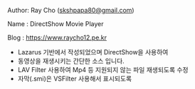 Author: Ray Cho (skshpapa80@gmail.com)

Name : DirectShow Movie Player

Blog : https://www.raycho12.pe.kr

* Lazarus 기반에서 작성되었으며 DirectShow을 사용하여
* 동영상을 재생시키는 간단한 소스 입니다.
* LAV Filter 사용하여 Mp4 등 지원되지 않는 파일 재생되도록 수정
* 자막(.smi)은 VSFilter 사용해서 표시되도록 
